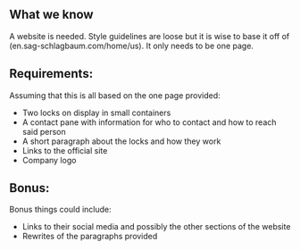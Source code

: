 ## What we know
A website is needed. Style guidelines are loose but it is wise to base it off of (en.sag-schlagbaum.com/home/us). It only needs to be one page.

## Requirements:
Assuming that this is all based on the one page provided:
* Two locks on display in small containers
* A contact pane with information for who to contact and how to reach said person
* A short paragraph about the locks and how they work
* Links to the official site
* Company logo

## Bonus:
Bonus things could include:
* Links to their social media and possibly the other sections of the website
* Rewrites of the paragraphs provided